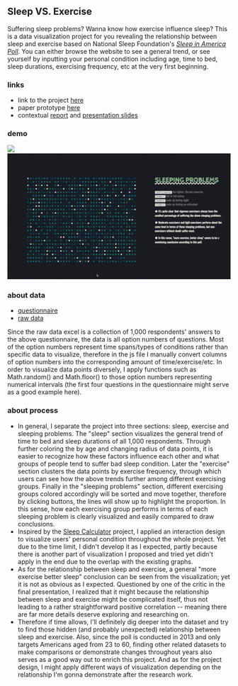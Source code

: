 ## Sleep VS. Exercise
Suffering sleep problems? Wanna know how exercise influence sleep? This is a data visualization project for you revealing the relationship between sleep and exercise based on National Sleep Foundation's [*Sleep in America Poll*](https://www.sleepfoundation.org/professionals/sleep-americar-polls/2013-exercise-and-sleep). You can either browse the website to see a general trend, or see yourself by inputting your personal condition including age, time to bed, sleep durations, exercising frequency, etc at the very first beginning.

### links
- link to the project [here](https://koapush.github.io/cdv-student/projects/data-story/)
- paper prototype [here](https://github.com/Koapush/cdv-student/blob/main/projects/data-story/paper-prototype.pdf)
- contextual [report](https://docs.google.com/document/d/1cDzqWPpsl3j5gNwE3g2FKcNkaeO5fTKNM9SC_A4lPik/edit) and [presentation slides](https://docs.google.com/presentation/d/1SB5UsZYPoDOT8SxcKB8L67YrwkyXeGYXvuoY3cEktJU/edit)

### demo  
![](1.gif)
![](2.gif)

### about data
- [questionnaire](https://www.sleepfoundation.org/wp-content/uploads/2018/10/SIAQuestionnaire2013.pdf)
- [raw data](https://els-jbs-prod-cdn.jbs.elsevierhealth.com/pb/assets/raw/Health%20Advance/journals/sleh/2013SleepinAmericaPollExerciseandSleepRawDataExcel.xls) <br>

Since the raw data excel is a collection of 1,000 respondents' answers to the above questionnaire, the data is all option numbers of questions. Most of the option numbers represent time spans/types of conditions rather than specific data to visualize, therefore in the js file I manually convert columns of option numbers into the corresponding amount of time/exercise/etc. In order to visualize data points diversely, I apply functions such as Math.random() and Math.floor() to those option numbers representing numerical intervals (the first four questions in the questionnaire might serve as a good example here).

### about process
- In general, I separate the project into three sections: sleep, exercise and sleeping problems. The "sleep" section visualizes the general trend of time to bed and sleep durations of all 1,000 respondents. Through further coloring the by age and changing radius of data points, it is easier to recognize how these factors influence each other and what groups of people tend to suffer bad sleep condition. Later the "exercise" section clusters the data points by exercise frequency, through which users can see how the above trends further among different exercising groups. Finally in the "sleeping problems" section, different exercising groups colored accordingly will be sorted and move together, therefore by clicking buttons, the lines will show up to highlight the proportion. In this sense, how each exercising group performs in terms of each sleeping problem is clearly visualized and easily compared to draw conclusions.
- Inspired by the [Sleep Calculator](https://www.sleepfoundation.org/sleep-calculator) project, I applied an interaction design to visualize users' personal condition throughout the whole project. Yet due to the time limit, I didn't develop it as I expected, partly because there is another part of visualization I proposed and tried yet didn't apply in the end due to the overlap with the existing graphs.
- As for the relationship between sleep and exercise, a general "more exercise better sleep" conclusion can be seen from the visualization; yet it is not as obvious as I expected. Questioned by one of the critic in the final presentation, I realized that it might because the relationship between sleep and exercise might be complicated itself, thus not leading to a rather straightforward positive correlation -- meaning there are far more details deserve exploring and researching on.
- Therefore if time allows, I'll definitely dig deeper into the dataset and try to find those hidden (and probably unexpected) relationship between sleep and exercise. Also, since the poll is conducted in 2013 and only targets Americans aged from 23 to 60, finding other related datasets to make comparisons or demonstrate changes throughout years also serves as a good way out to enrich this project. And as for the project design, I might apply different ways of visualization depending on the relationship I'm gonna demonstrate after the research work.
